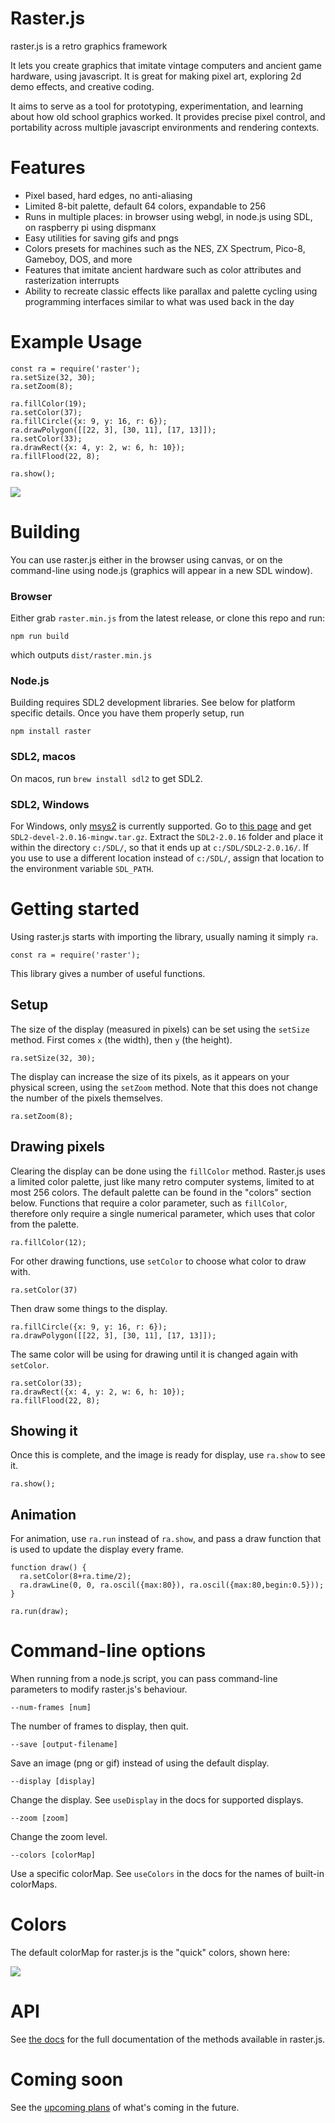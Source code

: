 # Raster.js

raster.js is a retro graphics framework

It lets you create graphics that imitate vintage computers and ancient game hardware, using javascript. It is great for making pixel art, exploring 2d demo effects, and creative coding.

It aims to serve as a tool for prototyping, experimentation, and learning about how old school graphics worked. It provides precise pixel control, and portability across multiple javascript environments and rendering contexts.

# Features

* Pixel based, hard edges, no anti-aliasing
* Limited 8-bit palette, default 64 colors, expandable to 256
* Runs in multiple places: in browser using webgl, in node.js using SDL, on raspberry pi using dispmanx
* Easy utilities for saving gifs and pngs
* Colors presets for machines such as the NES, ZX Spectrum, Pico-8, Gameboy, DOS, and more
* Features that imitate ancient hardware such as color attributes and rasterization interrupts
* Ability to recreate classic effects like parallax and palette cycling using programming interfaces similar to what was used back in the day

# Example Usage

```
const ra = require('raster');
ra.setSize(32, 30);
ra.setZoom(8);

ra.fillColor(19);
ra.setColor(37);
ra.fillCircle({x: 9, y: 16, r: 6});
ra.drawPolygon([[22, 3], [30, 11], [17, 13]]);
ra.setColor(33);
ra.drawRect({x: 4, y: 2, w: 6, h: 10});
ra.fillFlood(22, 8);

ra.show();
```

![](asset/example.png)

# Building

You can use raster.js either in the browser using canvas, or on the command-line using node.js (graphics will appear in a new SDL window).

### Browser

Either grab `raster.min.js` from the latest release, or clone this repo and run:

```
npm run build
```

which outputs `dist/raster.min.js`

### Node.js

Building requires SDL2 development libraries. See below for platform specific details. Once you have them properly setup, run

```
npm install raster
```

### SDL2, macos

On macos, run `brew install sdl2` to get SDL2.

### SDL2, Windows

For Windows, only [msys2](https://www.msys2.org/) is currently supported. Go to [this page](https://www.libsdl.org/download-2.0.php) and get `SDL2-devel-2.0.16-mingw.tar.gz`. Extract the `SDL2-2.0.16` folder and place it within the directory `c:/SDL/`, so that it ends up at `c:/SDL/SDL2-2.0.16/`. If you use to use a different location instead of `c:/SDL/`, assign that location to the environment variable `SDL_PATH`.

# Getting started

Using raster.js starts with importing the library, usually naming it simply `ra`.

```
const ra = require('raster');
```

This library gives a number of useful functions.

## Setup

The size of the display (measured in pixels) can be set using the `setSize` method. First comes `x` (the width), then `y` (the height).

```
ra.setSize(32, 30);
```

The display can increase the size of its pixels, as it appears on your physical screen, using the `setZoom` method. Note that this does not change the number of the pixels themselves.

```
ra.setZoom(8);
```

## Drawing pixels

Clearing the display can be done using the `fillColor` method. Raster.js uses a limited color palette, just like many retro computer systems, limited to at most 256 colors. The default palette can be found in the "colors" section below. Functions that require a color parameter, such as `fillColor`, therefore only require a single numerical parameter, which uses that color from the palette.

```
ra.fillColor(12);
```

For other drawing functions, use `setColor` to choose what color to draw with.

```
ra.setColor(37)
```

Then draw some things to the display.

```
ra.fillCircle({x: 9, y: 16, r: 6});
ra.drawPolygon([[22, 3], [30, 11], [17, 13]]);
```

The same color will be using for drawing until it is changed again with `setColor`.

```
ra.setColor(33);
ra.drawRect({x: 4, y: 2, w: 6, h: 10});
ra.fillFlood(22, 8);
```

## Showing it

Once this is complete, and the image is ready for display, use `ra.show` to see it.

```
ra.show();
```

## Animation

For animation, use `ra.run` instead of `ra.show`, and pass a draw function that is used to update the display every frame.

```
function draw() {
  ra.setColor(8+ra.time/2);
  ra.drawLine(0, 0, ra.oscil({max:80}), ra.oscil({max:80,begin:0.5}));
}

ra.run(draw);
```

# Command-line options

When running from a node.js script, you can pass command-line parameters to modify raster.js's behaviour.

```
--num-frames [num]
```

The number of frames to display, then quit.

```
--save [output-filename]
```

Save an image (png or gif) instead of using the default display.

```
--display [display]
```

Change the display. See `useDisplay` in the docs for supported displays.

```
--zoom [zoom]
```

Change the zoom level.

```
--colors [colorMap]
```

Use a specific colorMap. See `useColors` in the docs for the names of built-in colorMaps.

# Colors

The default colorMap for raster.js is the "quick" colors, shown here:

![](asset/quick-colormap.png)

# API

See [the docs](docs.md) for the full documentation of the methods available in raster.js.

# Coming soon

See the [upcoming plans](plan.md) of what's coming in the future.
